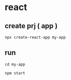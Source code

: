 
# react


## create prj ( app )

```
npx create-react-app my-app
```


## run

```
cd my-app

npm start
```



